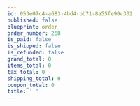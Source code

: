 ```yaml
---
id: 053e07c4-a683-4bd4-bb71-8a55fe90c332
published: false
blueprint: order
order_number: 268
is_paid: false
is_shipped: false
is_refunded: false
grand_total: 0
items_total: 0
tax_total: 0
shipping_total: 0
coupon_total: 0
title: ' '
---
```

